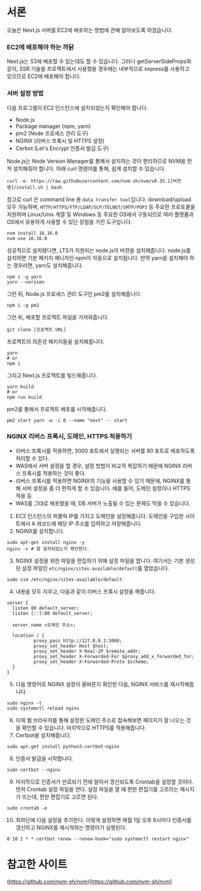# 서론

오늘은 Next.js 서버를 EC2에 배포하는 방법에 관해 알아보도록 하겠습니다. 

### EC2에 배포해야 하는 까닭

Next.js는 S3에 배포할 수 있는데도 할 수 있습니다. 그러나 getServerSideProps와 같이, SSR 기술을 프로젝트에서 사용했을 경우에는 내부적으로 express를 사용하고 있으므로 EC2에 배포해야 합니다. 

### 서버 설정 방법

다음 프로그램이 EC2 인스턴스에 설치되었는지 확인해야 합니다. 

- Node.js 
- Package manager (npm, yarn) 
- pm2 (Node 프로세스 관리 도구) 
- NGINX (리버스 프록시 및 HTTPS 설정) 
- Cerbot (Let's Encrypt 인증서 발급 도구) 

Node.js는 Node Version Manager를 통해서 설치하는 것이 편리하므로 NVM을 먼저 설치해줘야 합니다. 아래 curl 명령어를 통해, 쉽게 설치할 수 있습니다. 

```shell
curl -o- https://raw.githubusercontent.com/nvm-sh/nvm/v0.35.1[버젼명]/install.sh | bash
```

참고로 curl 은 command line 용 `data transfer tool`입니다. download/upload 모두 가능하며, `HTTP/HTTPS/FTP/LDAP/SCP/TELNET/SMTP/POP3` 등 주요한 프로토콜을 지원하며 Linux/Unix 계열 및 Windows 등 주요한 OS에서 구동되므로 여러 플랫폼과 OS에서 유용하게 사용할 수 있단 장점을 가진 도구입니다.

```shell
nvm install 16.16.0
nvm use 16.16.0
```

성공적으로 설치됐다면, LTS가 지원되는 node.js의 버젼을 설치해줍니다. node.js를 설치하면 기본 패키지 매니저인 npm이 자동으로 설치됩니다. 만약 yarn을 설치해야 하는 경우라면, yarn도 설치해줍니다. 

```shell
npm i -g yarn
yarn --version 
```

그런 뒤, Node.js 프로세스 관리 도구인 pm2를 설치해줍니다. 

```shell
npm i -g pm2
```

그런 뒤, 배포할 프로젝트 파일을 가져와줍니다. 

```shell
git clone [프로젝트 URL]
```

프로젝트의 의존성 패키지들을 설치해줍니다. 

```shell
yarn
# or
npm i 
```

그리고 Next.js 프로젝트를 빌드해줍니다. 

```shell
yarn build
# or 
npm run build 
```

pm2를 통해서 프로젝트 배포를 시작해줍니다. 

```shell
pm2 start yarn -w -i 0 --name "next" -- start
```

### NGINX 리버스 프록시, 도메인, HTTPS 적용하기 

- 리버스 프록시를 적용하면, 3000 포트에서 실행되는 서버를 80 포트로 배포하도록 처리할 수 있다. 
- WAS에서 서버 설정을 할 경우, 설정 방법이 비교적 복잡하기 때문에 NGINX 리버스 프록시를 적용하는 것이 좋다. 
- 리버스 프록시를 적용하면 NGINX의 기능을 사용할 수 있기 때문에, NGINX를 통해 서버 설정을 좀 더 편하게 할 수 있습니다. 예를 들어, 도메인 설정이나 HTTPS 적용 등
- WAS를 그대로 배포했을 때, DB 서버가 노출될 수 있는 문제도 막을 수 있습니다. 

1. EC2 인스턴스의 퍼블릭 IP를 가지고 도메인을 설정해줍니다. 도메인을 구입한 사이트에서 A 레코드에 해당 IP 주소를 입력하고 저장해줍니다. 
2. NGINX를 설치합니다. 

```shell
sudo apt-get install nginx -y
nginx -v # 잘 설치되었는지 확인한다.
```

3. NGINX 설정을 위한 파일을 편집하기 위해 설정 파일을 엽니다. 여기서는 기본 생성된 설정 파일인 `etc/nginx/sites-available/default`를 열었습니다.

```shell
sudo vim /etc/nginx/sites-available/default
```

4. 내용을 모두 지우고, 다음과 같이 리버스 프록시 설정을 해줍니다. 

```shell
server {
  listen 80 default_server;
  listen [::]:80 default_server;

  server_name <도메인 주소>;

  location / {
          proxy_pass http://127.0.0.1:3000;
          proxy_set_header Host $host;
          proxy_set_header X-Real-IP $remote_addr;
          proxy_set_header X-Forwarded-For $proxy_add_x_forwarded_for;
          proxy_set_header X-Forwarded-Proto $scheme;
  }
}
```

5. 다음 명령어로 NGINX 설정이 올바른지 확인한 다음, NGINX 서비스를 재시작해줍니다. 

```shell
sudo nginx -t
sudo systemctl reload nginx
```

6. 이제 웹 브라우저를 통해 설정한 도메인 주소로 접속해보면 페이지가 잘 나오는 것을 확인할 수 있습니다. 마지막으로 HTTPS를 적용해줍니다.
7. Certbot을 설치해줍니다.

```shell
sudo apt-get install python3-certbot-nginx
```

8. 인증서 발급을 시작합니다. 

```shell
sudo certbot --nginx
```

9. 마지막으로 인증서가 만료되기 전에 알아서 갱신되도록 Crontab을 설정할 것이다. 먼저 Crontab 설정 파일을 연다. 설정 파일을 열 때 편한 편집기를 고르라는 메시지가 뜨는데, 편한 편집기로 고르면 된다.

```shell
sudo crontab -e
```

10. 최하단에 다음 설정을 추가한다. 이렇게 설정하면 매월 1일 오후 6시마다 인증서를 갱신하고 NGINX를 재시작하는 명령어가 실행된다.

```shell
0 18 1 * * certbot renew --renew-hook="sudo systemctl restart nginx"
```
# 참고한 사이트

(https://github.com/nvm-sh/nvm)[https://github.com/nvm-sh/nvm]

